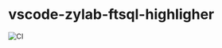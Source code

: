 # vscode-zylab-ftsql-highligher
![CI](https://github.com/CSI-Group/vscode-zylab-ftsql-highligher/workflows/CI/badge.svg?branch=master)
